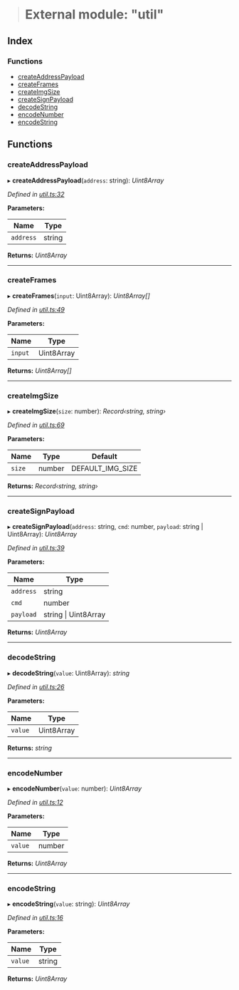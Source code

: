 > # External module: "util"

## Index

### Functions

* [createAddressPayload](_util_.md#createaddresspayload)
* [createFrames](_util_.md#createframes)
* [createImgSize](_util_.md#createimgsize)
* [createSignPayload](_util_.md#createsignpayload)
* [decodeString](_util_.md#decodestring)
* [encodeNumber](_util_.md#encodenumber)
* [encodeString](_util_.md#encodestring)

## Functions

###  createAddressPayload

▸ **createAddressPayload**(`address`: string): *Uint8Array*

*Defined in [util.ts:32](https://github.com/polkadot-js/ui/blob/b548b23/packages/react-qr/src/util.ts#L32)*

**Parameters:**

Name | Type |
------ | ------ |
`address` | string |

**Returns:** *Uint8Array*

___

###  createFrames

▸ **createFrames**(`input`: Uint8Array): *Uint8Array[]*

*Defined in [util.ts:49](https://github.com/polkadot-js/ui/blob/b548b23/packages/react-qr/src/util.ts#L49)*

**Parameters:**

Name | Type |
------ | ------ |
`input` | Uint8Array |

**Returns:** *Uint8Array[]*

___

###  createImgSize

▸ **createImgSize**(`size`: number): *Record‹string, string›*

*Defined in [util.ts:69](https://github.com/polkadot-js/ui/blob/b548b23/packages/react-qr/src/util.ts#L69)*

**Parameters:**

Name | Type | Default |
------ | ------ | ------ |
`size` | number |  DEFAULT_IMG_SIZE |

**Returns:** *Record‹string, string›*

___

###  createSignPayload

▸ **createSignPayload**(`address`: string, `cmd`: number, `payload`: string | Uint8Array): *Uint8Array*

*Defined in [util.ts:39](https://github.com/polkadot-js/ui/blob/b548b23/packages/react-qr/src/util.ts#L39)*

**Parameters:**

Name | Type |
------ | ------ |
`address` | string |
`cmd` | number |
`payload` | string \| Uint8Array |

**Returns:** *Uint8Array*

___

###  decodeString

▸ **decodeString**(`value`: Uint8Array): *string*

*Defined in [util.ts:26](https://github.com/polkadot-js/ui/blob/b548b23/packages/react-qr/src/util.ts#L26)*

**Parameters:**

Name | Type |
------ | ------ |
`value` | Uint8Array |

**Returns:** *string*

___

###  encodeNumber

▸ **encodeNumber**(`value`: number): *Uint8Array*

*Defined in [util.ts:12](https://github.com/polkadot-js/ui/blob/b548b23/packages/react-qr/src/util.ts#L12)*

**Parameters:**

Name | Type |
------ | ------ |
`value` | number |

**Returns:** *Uint8Array*

___

###  encodeString

▸ **encodeString**(`value`: string): *Uint8Array*

*Defined in [util.ts:16](https://github.com/polkadot-js/ui/blob/b548b23/packages/react-qr/src/util.ts#L16)*

**Parameters:**

Name | Type |
------ | ------ |
`value` | string |

**Returns:** *Uint8Array*